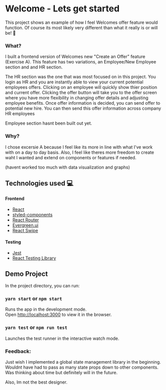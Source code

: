 # Welcome - Lets get started

This project shows an example of how I feel Welcomes offer feature would function. Of course its most likely very different than what it really is or will be! 🍍

### What?
I built a frontend version of Welcomes new "Create an Offer" feature (Exercise A). This feature has two variations, an Employee/New Employee section and and HR section.

The HR section was the one that was most focused on in this project. You login as HR and you are instantly able to view your current potential employees offers. Clicking on an employee will quickly show thier position and current offer. Clicking the offer button will take you to the offer screen where you have more flexibility in changing offer details and adjusting employee benefits. Once offer information is decided, you can send offer to potential new hire. You can then send this offer information across company HR employees

Employee section hasnt been built out yet.

### Why?
I chose excersie A because I feel like its more in line with what I've work with on a day to day basis. Also, I feel like theres more freedom to create waht I wanted and extend on components or features if needed.

(havent worked too much with data visualization and graphs)

## Technologies used 💻
#### Frontend
- [React](https://reactjs.org/)
- [styled-components](https://styled-components.com/)
- [React Router](https://reactrouter.com/web/guides/quick-start)
- [Evergreen.ui](https://evergreen.segment.com/)
- [React Swipe](https://github.com/voronianski/react-swipe)

#### Testing
- [Jest](https://jestjs.io/)
- [React Testing Library](https://testing-library.com/docs/)


## Demo Project

In the project directory, you can run:

### `yarn start` or `npm start`

Runs the app in the development mode.\
Open [http://localhost:3000](http://localhost:3000) to view it in the browser.

### `yarn test` or `npm run test`

Launches the test runner in the interactive watch mode.


### Feedback:
Just wish I implemented a global state management library in the beginning. Wouldnt have had to pass as many state props down to other components. Was thinking about time but definitely will in the future.

Also, Im not the best designer.
